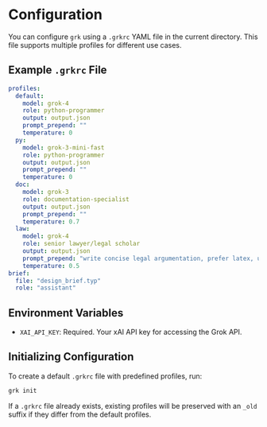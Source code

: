 # Configuration

You can configure `grk` using a `.grkrc` YAML file in the current directory. This file supports multiple profiles for different use cases.

## Example `.grkrc` File

```yaml
profiles:
  default:
    model: grok-4
    role: python-programmer
    output: output.json
    prompt_prepend: ""
    temperature: 0  
  py:
    model: grok-3-mini-fast
    role: python-programmer
    output: output.json
    prompt_prepend: ""
    temperature: 0 
  doc:
    model: grok-3
    role: documentation-specialist
    output: output.json
    prompt_prepend: ""
    temperature: 0.7 
  law:
    model: grok-4
    role: senior lawyer/legal scholar
    output: output.json
    prompt_prepend: "write concise legal argumentation, prefer latex, use the cenum environment for continuous numbering throughout the document. "
    temperature: 0.5  
brief:
  file: "design_brief.typ"
  role: "assistant"
```

## Environment Variables

- `XAI_API_KEY`: Required. Your xAI API key for accessing the Grok API.

## Initializing Configuration

To create a default `.grkrc` file with predefined profiles, run:

```bash
grk init
```

If a `.grkrc` file already exists, existing profiles will be preserved with an `_old` suffix if they differ from the default profiles.




